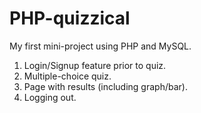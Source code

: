# PHP-quizzical
My first mini-project using PHP and MySQL.
1. Login/Signup feature prior to quiz.
2. Multiple-choice quiz.
3. Page with results (including graph/bar).
4. Logging out.
